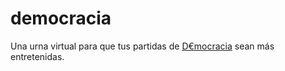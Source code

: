 democracia
==========
Una urna virtual para que tus partidas de [D€mocracia](http://www.democraciaeljuego.es) sean más entretenidas.
